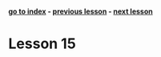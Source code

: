 #### [go to index](https://github.com/KerimCETINBAS/golang) - [previous lesson](https://github.com/KerimCETINBAS/golang/tree/lesson_14) - [next lesson](https://github.com/KerimCETINBAS/golang/tree/lesson_16)

&#10;

# Lesson 15
